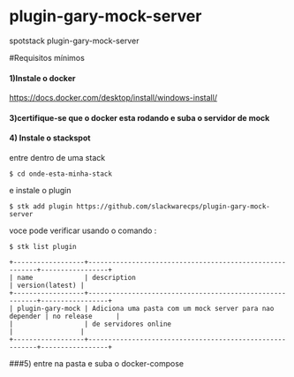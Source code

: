 # plugin-gary-mock-server
spotstack plugin-gary-mock-server

#Requisitos mínimos

#### 1)Instale o docker
https://docs.docker.com/desktop/install/windows-install/

#### 3)certifique-se que o docker esta rodando e suba o servidor de mock

#### 4) Instale o stackspot

entre dentro de uma stack
    
    $ cd onde-esta-minha-stack

e instale o plugin

    $ stk add plugin https://github.com/slackwarecps/plugin-gary-mock-server 

voce pode verificar usando o comando :

    $ stk list plugin

    +------------------+---------------------------------------------------------+-----------------+
    | name             | description                                             | version(latest) |
    +------------------+---------------------------------------------------------+-----------------+
    | plugin-gary-mock | Adiciona uma pasta com um mock server para nao depender | no release      |
    |                  | de servidores online                                    |                 |
    +------------------+---------------------------------------------------------+-----------------+


###5) entre na pasta e suba o docker-compose



